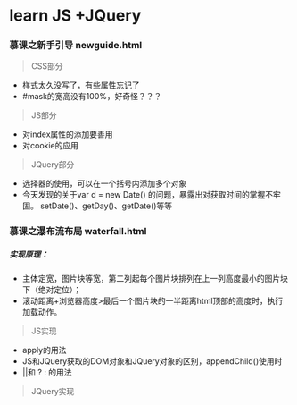 # learn JS +JQuery 

### 慕课之新手引导 newguide.html

> CSS部分

- 样式太久没写了，有些属性忘记了 
- #mask的宽高没有100%，好奇怪？？？

> JS部分

- 对index属性的添加要善用
- 对cookie的应用

> JQuery部分

- 选择器的使用，可以在一个括号内添加多个对象
- 今天发现的关于var d = new Date() 的问题，暴露出对获取时间的掌握不牢固。
  setDate()、getDay()、getDate()等等

### 慕课之瀑布流布局 waterfall.html
##### 实现原理：
- 主体定宽，图片块等宽，第二列起每个图片块排列在上一列高度最小的图片块下（绝对定位）；
- 滚动距离+浏览器高度>最后一个图片块的一半距离html顶部的高度时，执行加载动作。

> JS实现

- apply的用法
- JS和JQuery获取的DOM对象和JQuery对象的区别，appendChild()使用时
- ||和 ?  : 的用法

>JQuery实现


